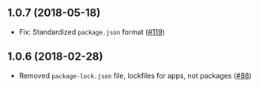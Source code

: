 ## 1.0.7 (2018-05-18)

- Fix: Standardized `package.json` format  ([#119](https://github.com/WordPress/packages/pull/119))

## 1.0.6 (2018-02-28)

- Removed `package-lock.json` file, lockfiles for apps, not packages ([#88](https://github.com/WordPress/packages/pull/88))
